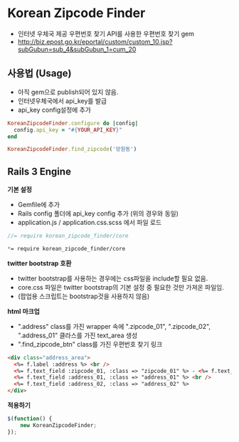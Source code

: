 Korean Zipcode Finder
=====================

* 인터넷 우체국 제공 우편번호 찾기 API를 사용한 우편번호 찾기 gem
* http://biz.epost.go.kr/eportal/custom/custom_10.jsp?subGubun=sub_4&subGubun_1=cum_20


사용법 (Usage)
-----------

* 아직 gem으로 publish되어 있지 않음.
* 인터넷우체국에서 api_key를 발급
* api_key config설정에 추가

``` ruby
KoreanZipcodeFinder.configure do |config|
  config.api_key = "#{YOUR_API_KEY}"
end

KoreanZipcodeFinder.find_zipcode('망원동')
```


Rails 3 Engine
--------------

**기본 설정**

* Gemfile에 추가
* Rails config 폴더에 api_key config 추가 (위의 경우와 동일)
* application.js / application.css.scss 에서 파일 로드

``` javascript
//= require korean_zipcode_finder/core
```

``` css
*= require korean_zipcode_finder/core
```

**twitter bootstrap 호환**
* twitter bootstrap를 사용하는 경우에는 css파일을 include할 필요 없음.
* core.css 파일은 twitter bootstrap의 기본 설정 중 필요한 것만 가져온 파일임.
* (팝업용 스크립트는 bootstrap것을 사용하지 않음)

**html 마크업**

* ".address" class를 가진 wrapper 속에 ".zipcode_01", ".zipcode_02", ".address_01" 클라스를 가진 text_area 생성
* ".find_zipcode_btn" class를 가진 우편번호 찾기 링크

``` html
<div class="address_area">
  <%= f.label :address %> <br />
  <%= f.text_field :zipcode_01, :class => "zipcode_01" %> - <%= f.text_field :zipcode_02, :class => "zipcode_02" %> <%= link_to '우편번호 찾기', '#', :class => "find_zipcode_btn" %><br />
  <%= f.text_field :address_01, :class => "address_01" %> <br />
  <%= f.text_field :address_02, :class => "address_02" %>
</div>
```

**적용하기**

``` javascript
$(function() {
	new KoreanZipcodeFinder;
});
``` 

